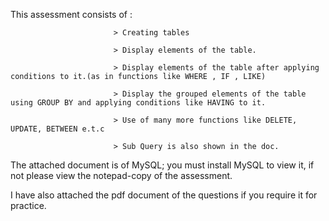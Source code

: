 This assessment consists of :

                           > Creating tables
                           
                           > Display elements of the table.
                           
                           > Display elements of the table after applying conditions to it.(as in functions like WHERE , IF , LIKE)
                           
                           > Display the grouped elements of the table using GROUP BY and applying conditions like HAVING to it.
                           
                           > Use of many more functions like DELETE, UPDATE, BETWEEN e.t.c
                           
                           > Sub Query is also shown in the doc.
                           

The attached document is of MySQL; you must install MySQL to view it, if not please view the notepad-copy of the assessment.

I have also attached the pdf document of the questions if you require it for practice.
